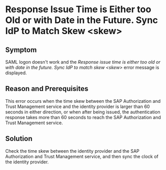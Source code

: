 <!-- loioacb7d65cd83a4e29b3d817b1ec69f4ea -->

# Response Issue Time is Either too Old or with Date in the Future. Sync IdP to Match Skew <skew\>



## Symptom

SAML logon doesn't work and the *Response issue time is either too old or with date in the future. Sync IdP to match skew <skew\>* error message is displayed.



## Reason and Prerequisites

This error occurs when the time skew between the SAP Authorization and Trust Management service and the identity provider is larger than 60 seconds in either direction, or when after being issued, the authentication response takes more than 60 seconds to reach the SAP Authorization and Trust Management service.



## Solution

Check the time skew between the identity provider and the SAP Authorization and Trust Management service, and then sync the clock of the identity provider.

